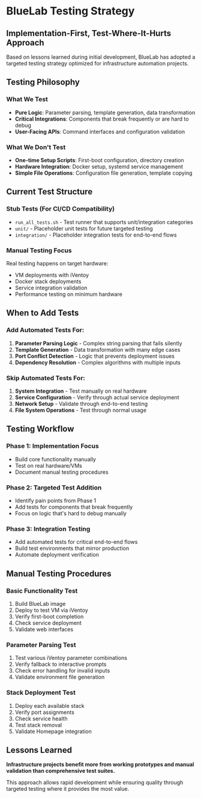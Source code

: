 # BlueLab Testing Strategy

## Implementation-First, Test-Where-It-Hurts Approach

Based on lessons learned during initial development, BlueLab has adopted a targeted testing strategy optimized for infrastructure automation projects.

## Testing Philosophy

### What We Test
- **Pure Logic**: Parameter parsing, template generation, data transformation
- **Critical Integrations**: Components that break frequently or are hard to debug
- **User-Facing APIs**: Command interfaces and configuration validation

### What We Don't Test
- **One-time Setup Scripts**: First-boot configuration, directory creation
- **Hardware Integration**: Docker setup, systemd service management
- **Simple File Operations**: Configuration file generation, template copying

## Current Test Structure

### Stub Tests (For CI/CD Compatibility)
- `run_all_tests.sh` - Test runner that supports unit/integration categories
- `unit/` - Placeholder unit tests for future targeted testing
- `integration/` - Placeholder integration tests for end-to-end flows

### Manual Testing Focus
Real testing happens on target hardware:
- VM deployments with iVentoy
- Docker stack deployments  
- Service integration validation
- Performance testing on minimum hardware

## When to Add Tests

### Add Automated Tests For:
1. **Parameter Parsing Logic** - Complex string parsing that fails silently
2. **Template Generation** - Data transformation with many edge cases
3. **Port Conflict Detection** - Logic that prevents deployment issues
4. **Dependency Resolution** - Complex algorithms with multiple inputs

### Skip Automated Tests For:
1. **System Integration** - Test manually on real hardware
2. **Service Configuration** - Verify through actual service deployment
3. **Network Setup** - Validate through end-to-end testing
4. **File System Operations** - Test through normal usage

## Testing Workflow

### Phase 1: Implementation Focus
- Build core functionality manually
- Test on real hardware/VMs
- Document manual testing procedures

### Phase 2: Targeted Test Addition
- Identify pain points from Phase 1
- Add tests for components that break frequently
- Focus on logic that's hard to debug manually

### Phase 3: Integration Testing
- Add automated tests for critical end-to-end flows
- Build test environments that mirror production
- Automate deployment verification

## Manual Testing Procedures

### Basic Functionality Test
1. Build BlueLab image
2. Deploy to test VM via iVentoy
3. Verify first-boot completion
4. Check service deployment
5. Validate web interfaces

### Parameter Parsing Test
1. Test various iVentoy parameter combinations
2. Verify fallback to interactive prompts
3. Check error handling for invalid inputs
4. Validate environment file generation

### Stack Deployment Test
1. Deploy each available stack
2. Verify port assignments
3. Check service health
4. Test stack removal
5. Validate Homepage integration

## Lessons Learned

**Infrastructure projects benefit more from working prototypes and manual validation than comprehensive test suites.**

This approach allows rapid development while ensuring quality through targeted testing where it provides the most value.